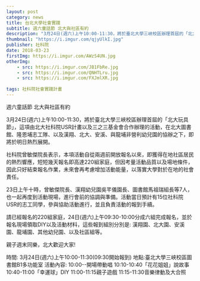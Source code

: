 ```yaml
---
layout: post
category: news
title: 台北大學社會實踐
subtitle: 週六童話節 北大與社區有約
description: "3月24日(週六)上午10:00-11:30，將於臺北大學三峽校區辦理首屆的「北大玩具節」，這項由北大社科院USR計畫以及三之三基金會合作辦理的活動..."
thumbnail: "https://i.imgur.com/qjyUlkI.jpg"
publisher: 社科院
date: 2018-03-23
firstImg: https://i.imgur.com/AWzS4UN.jpg
otherImg:
    - src: https://i.imgur.com/JB1FbRe.jpg
    - src: https://i.imgur.com/QNHTLru.jpg
    - src: https://i.imgur.com/FXJmlXR.jpg
    
tags: 社科院社會實踐計畫
---
```


週六童話節 北大與社區有約

3月24日(週六)上午10:00-11:30，將於臺北大學三峽校區辦理首屆的「北大玩具節」，這項由北大社科院USR計畫以及三之三基金會合作辦理的活動，在北大圖書館、隆恩埔志工隊、以及漢翔、北大、安溪、與龍埔非營利幼兒園的協辦之下，即將於明日熱烈展開。

社科院曾敏傑院長表示，本項活動自從兩週前開放報名以來，即獲得在地社區居民的熱烈響應，短短幾天報名即高達220組家庭，但因考量活動品質以及場地條件，因此只好結束報名作業，未來會再考慮增加活動能量，以落實大學對於在地的社會責任。

23日上午十時，曾敏傑院長、漢翔幼兒園吳芊儀園長、圖書館馬祖瑞組長等7人，也一起再度到活動現場，進行會前的協調與準備。活動當日預計有15位社科院USR的志工同學，參與協助活動進行，並且負責活動的報到手續。

請已經報名的220組家庭，24日(週六)上午09:30-10:00分成六組完成報名，並於報名現場領取DIY以及活動材料，這些報到組別分別是: 漢翔園、北大園、安溪園、龍埔園、其他幼兒園、以及社區組等。

親子週末同樂，北大歡迎大家!


時間: 3月24日(週六)上午10:00-11:30(09:30開始報到)
地點:臺北大學三峽校區圖書館B1多功能室
活動內容: 10:00--開場帶動唱
10:10-10:40「花花姐姐」說故事
10:40-11:00「幸運球」DIY
11:00-11:15親子遊戲
11:15-11:30音樂律動及大合照